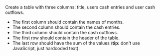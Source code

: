 Create a table with three columns: title, users cash entries and user cash outflows.
* The first column should contain the names of months.
* The second column should contain the cash entries.
* The third column should contain the cash outflows.
* The first row should contain the header of the table.
* The last row should have the sum of the values (**tip:** don't use JavaScript, just hardcoded text).
